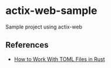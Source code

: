 # actix-web-sample

Sample project using actix-web

## References

- [How to Work With TOML Files in Rust](https://www.makeuseof.com/working-with-toml-files-in-rust/)
